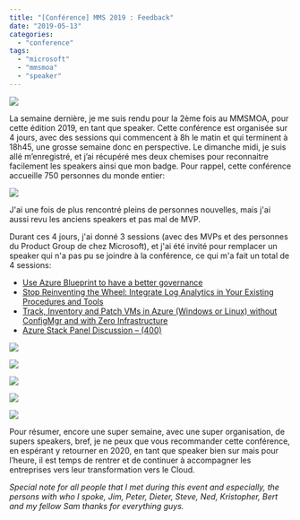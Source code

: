 ```yaml
---
title: "[Conférence] MMS 2019 : Feedback"
date: "2019-05-13"
categories: 
  - "conference"
tags: 
  - "microsoft"
  - "mmsmoa"
  - "speaker"
---
```


![](https://cloudyjourney.fr/wp-content/uploads/2019/05/MMSLogo-1024x360.png)

La semaine dernière, je me suis rendu pour la 2ème fois au MMSMOA, pour cette édition 2019, en tant que speaker. Cette conférence est organisée sur 4 jours, avec des sessions qui commencent à 8h le matin et qui terminent à 18h45, une grosse semaine donc en perspective. Le dimanche midi, je suis allé m’enregistré, et j’ai récupéré mes deux chemises pour reconnaitre facilement les speakers ainsi que mon badge. Pour rappel, cette conférence accueille 750 personnes du monde entier:

![](https://cloudyjourney.fr/wp-content/uploads/2019/05/MMS2019_Badge-576x1024.jpeg)

J'ai une fois de plus rencontré pleins de personnes nouvelles, mais j'ai aussi revu les anciens speakers et pas mal de MVP.

Durant ces 4 jours, j'ai donné 3 sessions (avec des MVPs et des personnes du Product Group de chez Microsoft), et j'ai été invité pour remplacer un speaker qui n'a pas pu se joindre à la conférence, ce qui m'a fait un total de 4 sessions:

- [Use Azure Blueprint to have a better governance](https://mms2019.sched.com/event/N6eo/use-azure-blueprint-to-have-a-better-governance#)
- [Stop Reinventing the Wheel: Integrate Log Analytics in Your Existing Procedures and Tools](https://mms2019.sched.com/event/N6e2/stop-reinventing-the-wheel-integrate-log-analytics-in-your-existing-procedures-and-tools#)
- [Track, Inventory and Patch VMs in Azure (Windows or Linux) without ConfigMgr and with Zero Infrastructure](https://mms2019.sched.com/event/N6er/track-inventory-and-patch-vms-in-azure-windows-or-linux-without-configmgr-and-with-zero-infrastructure#)
- [Azure Stack Panel Discussion – (400)](https://mms2019.sched.com/event/N6hE/azure-stack-panel-discussion-400#)

![](https://i2.wp.com/cloudyjourney.fr/wp-content/uploads/2019/05/MMS2019_02.jpg?fit=762%2C572&ssl=1)

![](https://i0.wp.com/cloudyjourney.fr/wp-content/uploads/2019/05/MMS2019_03.jpg?fit=762%2C572&ssl=1)

![](https://i2.wp.com/cloudyjourney.fr/wp-content/uploads/2019/05/MMS2019_04.jpeg?fit=762%2C370&ssl=1)

![](https://i2.wp.com/cloudyjourney.fr/wp-content/uploads/2019/05/MMS2019_04.jpg?fit=762%2C460&ssl=1)

![](https://i2.wp.com/cloudyjourney.fr/wp-content/uploads/2019/05/MMS2019_05.jpg?fit=762%2C572&ssl=1)

Pour résumer, encore une super semaine, avec une super organisation, de supers speakers, bref, je ne peux que vous recommander cette conférence, en espérant y retourner en 2020, en tant que speaker bien sur mais pour l’heure, il est temps de rentrer et de continuer à accompagner les entreprises vers leur transformation vers le Cloud.

_Special note for all people that I met during this event and especially, the persons with who I spoke, Jim, Peter, Dieter, Steve, Ned, Kristopher, Bert and my fellow Sam thanks for everything guys._
